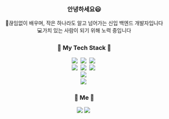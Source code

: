 
<h3 align="center"> 안녕하세요😃 </h3>

<p align="center">
👩‍끊임없이 배우며, 작은 하나라도 알고 넘어가는 신입 백엔드 개발자입니다 <br>
💻가치 있는 사람이 되기 위해 노력 중입니다
</p>

<h3 align="center">🍊 My Tech Stack 🍊</h3>
<p align="center">
  <img src="https://img.shields.io/badge/Java-8BC0D0?style=flat-square&logo=Java&logoColor=white"/>&nbsp
  <img src="https://img.shields.io/badge/JSP-007396?style=flat-square&logo=JSP&logoColor=blue"/>&nbsp
  <img src="https://img.shields.io/badge/Spring-6DB33F?style=flat-square&logo=Spring&logoColor=white"/>&nbsp
  <br>
  <img src="https://img.shields.io/badge/HTML-E34F26?style=flat-square&logo=HTML&logoColor=green"/>&nbsp 
  <img src="https://img.shields.io/badge/CSS-1572B6?style=flat-square&logo=CSS&logoColor=lightgrey"/>&nbsp 
  <img src="https://img.shields.io/badge/Javascript-ffb13b?style=flat-square&logo=javascript&logoColor=9cf"/>&nbsp 
  <br>
  <img src="https://img.shields.io/badge/Oracle-F80000?style=flat-square&logo=Oracle&logoColor=blue"/>&nbsp 
  <br>
  <img src="https://img.shields.io/badge/Github-181717?style=flat-square&logo=Github&logoColor=green"/>&nbsp 
  <br>
</p>

<h3 align="center">🌈 Me 🌈</h3>
<p align="center">
<a href="mailto:/yyys1129@gmail.com"><img src="https://img.shields.io/badge/Gmail-d14836?style=flat-square&logo=Gmail&logoColor=white&link=/yyys1129@gmail.com"/></a>
  <a href="https://yyys1129.tistory.com/"><img src="https://img.shields.io/badge/Tistory-000000?style=flat-square&logo=Tistory&logoColor=white&link=https://velog.io/@hyeinisfree"/></a>&nbsp
</a>
</p>

